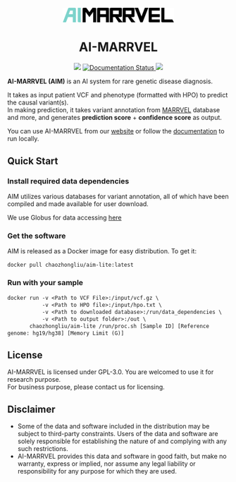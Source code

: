 <p align="center">
  <img width="50%" align="center" src="https://raw.githubusercontent.com/LiuzLab/AI_MARRVEL/main/docs/images/logo.v1.png" alt="logo">
</p>
  <h1 align="center">
  AI-MARRVEL
</h1>

<p align="center">
  <a style="text-decoration:none">
    <img src="https://img.shields.io/badge/AI_MARRVEL-v1.0.1-blue.svg"/>
  </a>
  <a href='https://ai-marrvel.readthedocs.io/en/latest/?badge=latest'>
      <img src='https://readthedocs.org/projects/ai-marrvel/badge/?version=latest' alt='Documentation Status' />
  </a>
  <a style="text-decoration:none">
    <img src="http://img.shields.io/badge/Preprint-DOI:10.2139/ssrn.4465963-lightgreen.svg"/>
  </a>
</p>

**AI-MARRVEL (AIM)** is an AI system for rare genetic disease diagnosis.  

It takes as input patient VCF and phenotype (formatted with HPO) to predict the causal variant(s).    
In making prediction, it takes variant annotation from [MARRVEL](https://marrvel.org/) database and more, 
and generates **prediction score** + **confidence score** as output.  


You can use AI-MARRVEL from our [website](https://ai.marrvel.org/) or follow the [documentation](https://ai-marrvel.readthedocs.io/en/latest/) to run locally.



## Quick Start

### Install required data dependencies
AIM utilizes various databases for variant annotation, all of which have been compiled and made available for user download.  
  
We use Globus for data accessing [here](https://app.globus.org/file-manager?origin_id=6810458e-b702-423f-9f0c-070c1691482d&origin_path=%2F)

### Get the software
AIM is released as a Docker image for easy distribution. To get it:
```
docker pull chaozhongliu/aim-lite:latest
```

### Run with your sample
```
docker run -v <Path to VCF File>:/input/vcf.gz \
           -v <Path to HPO file>:/input/hpo.txt \
           -v <Path to downloaded database>:/run/data_dependencies \
           -v <Path to output folder>:/out \
       chaozhongliu/aim-lite /run/proc.sh [Sample ID] [Reference genome: hg19/hg38] [Memory Limit (G)]
```

## License
AI-MARRVEL is licensed under GPL-3.0. You are welcomed to use it for research purpose.  
For business purpose, please contact us for licensing.


## Disclaimer
- Some of the data and software included in the distribution may be subject to third-party constraints. Users of the data and software are solely responsible for establishing the nature of and complying with any such restrictions.
- AI-MARRVEL provides this data and software in good faith, but make no warranty, express or implied, nor assume any legal liability or responsibility for any purpose for which they are used.

